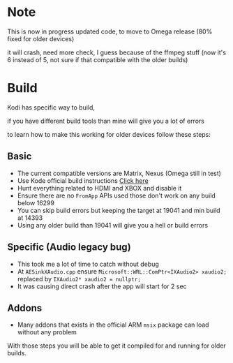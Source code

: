 # Note

This is now in progress updated code, to move to Omega release (80% fixed for older devices)

it will crash, need more check, I guess because of the ffmpeg stuff (now it's 6 instead of 5, not sure if that compatible with the older builds)


# Build

Kodi has specific way to build,

if you have different build tools than mine will give you a lot of errors

to learn how to make this working for older devices follow these steps:

## Basic
- The current compatible versions are Matrix, Nexus (Omega still in test)
- Use Kode official build instructions [Click here](https://github.com/xbmc/xbmc/blob/master/docs/README.Windows.md)
- Hunt everything related to HDMI and XBOX and disable it
- Ensure there are no `FromApp` APIs used those don't work on any build below 16299
- You can skip build errors but keeping the target at 19041 and min build at 14393
- Using any older build than 19041 will give you a hell or build errors

## Specific (Audio legacy bug)
- This took me a lot of time to catch without debug
- At `AESinkXAudio.cpp` ensure `Microsoft::WRL::ComPtr<IXAudio2> xaudio2;` replaced by `IXAudio2* xaudio2 = nullptr;`
- It was causing direct crash after the app will start for 2 sec

## Addons
- Many addons that exists in the official ARM `msix` package can load without any problem


With those steps you will be able to get it compiled for and running for older builds.